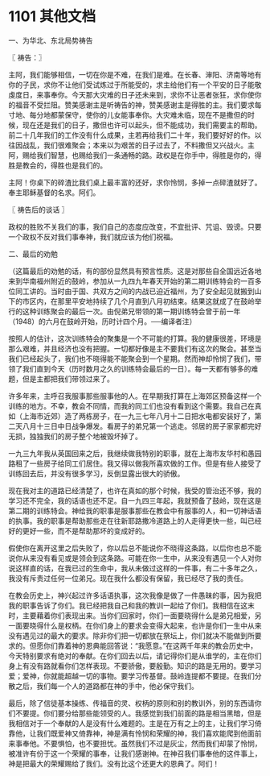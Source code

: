 # 1101 其他文档

一、为华北、东北局势祷告

〖 祷告：〗

主阿，我们能够相信，一切在你是不难，在我们是难。在长春、渖阳、济南等地有你的子民，求你不让他们受试炼过于所能受的，求主给他们有一个平安的日子能敬虔度日，来事奉你。今天那大灾难的日子还未来到，求你不让恶者张狂，求你使你的福音不受拦阻。赞美感谢主是听祷告的神，赞美感谢主是得胜的主。我们要求每寸地、每分地都蒙保守，使你的儿女能事奉你。大灾难未临，现在不是撒但的时候，现在还是我们的日子，撒但也许可以起头，但不能成功，我们需要主的帮助。前二十几年我们的工作没有什么成果，主若再给我们二十年，我们要好好的作。以往因战乱，我们很难聚会；本来以为艰苦的日子过去了，不料撒但又兴战火。主阿，赐给我们智慧，也赐给我们一条通畅的路。政权是在你手中，得胜是你的，得胜是教会的，得胜也是我们的。

主阿！你桌下的碎渣比我们桌上最丰富的还好，求你怜悯，多掉一点碎渣就好了。奉主耶稣基督的名求。阿们。

〖 祷告后的谈话 〗

政权的胜败不关我们的事，我们自己的态度应改变，不宜批评、咒诅、毁谤。只要一个政权不反对我们事奉神，我们就应该为他们祝福。

 

二、最后的劝勉

（这篇最后的劝勉的话，有的部份显然具有预言性质。这是对那些自全国远近各地来到华南福州附近的鼓岭，参加从一九四九年春天开始的第二期训练特会的一百多位同工讲的。当时由于国、共双方之间的内战已迫近福州，为了安全起见就搬到山下的市区内，在那里平安地持续了几个月直到八月初结束。结果这就成了在鼓岭举行的这种训练聚会的最后一次。由倪弟兄带领的第一期训练特会曾于前一年（1948）的六月在鼓岭开始，历时计四个月。──编译者注）

按照人的估计，这次训练特会的聚集是一个不可能的打算。我的健康很差，环境是那么艰难，并且经济也没有把握。一切都好像是主不要我们有这次的聚会。甚至当我们已经起头了，我们也不晓得能不能聚会到一个星期。然而神却怜悯了我们，带领了我们直到今天（历时数月之久的训练特会最后的一日）。每一天都有够多的难题，但是主都把我们带领过来了。

许多年来，主呼召我服事那些服事他的人。在早期我打算在上海郊区预备这样一个训练的地方。不幸，教会不同情，而我的同工们也没有看到这个需要。我自己在真如（上海市近郊）造了两栋房子，在一九三七年八月十二日把水电都安装好了，第二天八月十三日中日战争爆发。看房子的弟兄第一个逃走。邻居的房子家家都完好无损，独独我们的房子整个地被毁坏掉了。

一九三九年我从英国回来之后，我继续做我特别的职事，就在上海市友华村和愚园路租了一些房子给同工们居住。我又得以做我所喜欢做的工作。但是有些人接受了训练回去后，并没有很多学习，反倒显露出很大的骄傲。

现在我对主的道路已经清楚了，也许在真如的那个时候，我受的管治还不够，我的学习还不完全，我的话语也还不足。自一九四三年起，我就预备了鼓岭，现在这是第二期的训练特会。神给我的职事是服事那些在教会中有服事的人，和一切神话语的执事。我的职事是帮助那些走在往新耶路撒冷道路上的人走得更快一些，叫已经好的更好一些，而不是帮助那坏的变成好的。

假使你在离开这里之后失败了，你以后总不能说你不晓得这条路，以后你也总不能说你从来没有看见或是领会到这条路。可能在你一生中，从来没有遇见一个人对你说这样直的话，在我已过的生命中，我从未做过这样的一件事，有二十多年之久，我没有斥责过任何一位弟兄。现在我什么都没有保留，我已经尽了我的责任。

在教会历史上，神兴起过许多话语执事，这次我像是做了一件愚昧的事，因为我把我的职事告诉了你们。我已经把我自己和我的教训一起给了你们。我相信在这末时，主要藉着你们表现出来。当你们回家时，你们一面要晓得什么是弟兄相爱，另一面要晓得什么是权柄。在你们身上的要求会变得大起来，也许是你们一生中从来没有遇见过的最大的要求。除非你们把一切都放在祭坛上，你们就决不能做到所要求的。但愿你们靠着神的恩典能回答说：“我愿意。”在这两千年来的教会历史中，今天特别要求有绝对的奉献。在你们回去以后，请记得你们是从谁学的，主在你们身上有没有路就看你们怎样表现。不要骄傲，要殷勤。知识的路是无用的。要学习爱；爱神，你就能超越一切的事物。要学习传基督。鼓岭连提都不要提。在我们分散之后，我们每一个人的道路都在神的手中，他必保守我们。

最后，除了信徒基本操练、传福音的灵、权柄的原则和别的教训外，别的东西请你们不要提。你们要分给那些能领受的人。我感觉到我们前面的路是相当黑暗，但是我相信对于一个奉献的人是没有什么难题的。主是在万有之上的主，让我们学习倚靠他，让我们既爱神又倚靠神，神是满有怜悯和荣耀的神，我们喜欢能爬到他面前来事奉他。不要惧怕，也不要担忧。虽然我们不过是灰尘，然而我们却蒙了怜悯，被准许有份于这一个荣耀的事奉，让我们感谢神。在神召我们事奉他的这件事上，神是把最大的荣耀赐给了我们。没有比这个还更大的恩典了。阿们！



